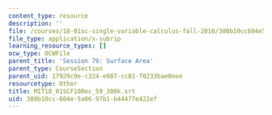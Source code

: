 ```yaml
---
content_type: resource
description: ''
file: /courses/18-01sc-single-variable-calculus-fall-2010/300b10cc604e5a0697b1b44477e422ef_MIT18_01SCF10Rec_59_300k.vtt
file_type: application/x-subrip
learning_resource_types: []
ocw_type: OCWFile
parent_title: 'Session 79: Surface Area'
parent_type: CourseSection
parent_uid: 17929c9e-c324-e987-cc81-f0233bae0eee
resourcetype: Other
title: MIT18_01SCF10Rec_59_300k.srt
uid: 300b10cc-604e-5a06-97b1-b44477e422ef
---
```

